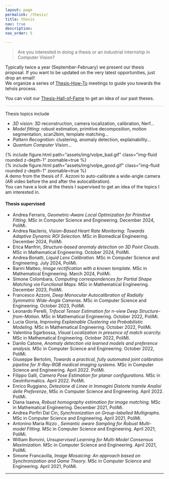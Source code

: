 ```yaml
---
layout: page
permalink: /thesis/
title: thesis 
nav: true
description: 
nav_order: 5

---
```




> Are you interested in doing a thesis or an industrial internship in Computer Vision?

Typically twice a year (September-February) we present our thesis proposal. If you want to be updated on the very latest opportunities, just drop an email!  
We organize a series of <a href="/tht">Thesis-How-To</a> meetings to guide you towards the tehsis process.

You can visit our <a href="/thof">Thesis-Hall-of-Fame</a>  to get an idea of our past theses.


<div style="background-color:rgba(0, 0, 0, 0.0470588); text-align:center; vertical-align: middle; padding:2px 0; margin-top:0px; margin-bottom:2px">
</div>


Thesis topics include
* _3D vision_: 3D reconstruction, camera localization, calibration, Nerf...
* _Model fitting_: robust estimation, primitive decomposition, motion segmentation, scan2bim, template matching...
* _Pattern Recognition_: clustering, anomaly detection, explainability...
* _Quantum Computer Vision_...

<div class="row justify-content-sm-center">
    <div class="col-sm-6 mt-3 mt-md-0">
      {% include figure.html path="assets/img/volpe_bad.gif" class="img-fluid rounded z-depth-1" zoomable=true %} 
    </div>
    <div class="col-sm-6 mt-3 mt-md-0">
        {% include figure.html path="assets/img/volpe_good.gif" class="img-fluid rounded z-depth-1" zoomable=true %}
    </div>
    <div class="caption">
         A demo from the thesis of F. Azzoni to auto-calibrate a wide-angle camera (AR video before the and after the autocalibration).
    </div> 
</div>
You can have a look at the thesis I supervised to get an idea of the topics I am interested in.

#### Thesis supervised 

* Andrea Ferraris, _Geometric-Aware Local Optimization for Primitive Fitting_. MSc in Computer Science and Engineering. December 2024, PoliMi.
* Andrea Naclerio, _Vision-Based Heart Rate Monitoring: Towards Adaptive Dynamic ROI Selection._ MSc in Biomedical Engineering. December 2024, PoliMi.
* Erica Manfrin, _Structure-based anomaly detection on 3D Point Clouds._ MSc in Mathematical Engineering. October 2024, PoliMi.
* Andrea Bonatti, _Liquid Lens Calibration._  MSc in Computer Science and Engineering. July 2024, PoliMi. 
* Barini Matteo, _Image rectification with a known template._  MSc in Mathematical Engineering. March 2024, PoliMi. 
* Simone Colombara, _Computing correspondences for Partial Shape Matching via Functional Maps._  MSc in Mathematical Engineering. December 2023, PoliMi.
* Francesco Azzoni, _Deep Monocular Autocalibration of Radially Symmetric Wide-Angle Cameras._  MSc in Computer Science and Engineering. October 2023, PoliMi.
* Leonardo Perelli, _Trifocal Tensor Estimation for n-view Deep Structure-from-Motion._ MSc  in Mathematical Engineering. October 2022, PoliMi.
* Lucia Gioria, _Improving Explainable Clustering via Probabilistic Modeling._ MSc  in Mathematical Engineering. October 2022, PoliMi.
* Valentina Sgarbossa, _Visual Localization in presence of match scarcity._ MSc  in Mathematical Engineering. October 2022, PoliMi.
* Danilo Catone, _Anomaly detection via learned models and preference analysis._  MSc in Computer Science and Engineering. October 2022, PoliMi.
* Giuseppe Bertolini, _Towards a practical, fully automated joint calibration pipeline for X-Ray-RGB medical imaging systems._ MSc in Computer Science and Engineering. April 2022. PoliMi.
* Filippo Galli, _Camera Pose Estimation for planar configurations._ MSc in GeoInformatics. April 2022. PoliMi.
* Enrico Ruggiano, _Detezione di Linee in Immagini Distorte tramite Analisi delle Preferenze_, MSc in Computer Science and Engineering. April 2022. PoliMi.
* Diana Isaeva, _Robust homography estimation for image matching._ MSc in Mathematical Engineering. December 2021, PoliMi.
* Andrea Porfiri Dal Cin, _Synchronization on Group-labelled Multigraphs._ MSc in Computer Science and Engineering. April 2021, PoliMi.
* Antonino Maria Rizzo , _Semantic aware Sampling for Robust Multi-model Fitting._ MSc in Computer Science and Engineering. April 2021, PoliMi.
* William Bonvini, _Unsupervised Learning for Multi-Model Consensus Maximization._ MSc in Computer Science and Engineering. April 2021, PoliMi.
* Simone Francavilla, _Image Mosaicing: An approach based on Synchronization and Game Theory._ MSc in Computer Science and Engineering. April 2021, PoliMi.

***



[thesisProposal]:https://boracchi.faculty.polimi.it/docs/Thesis_Opportunities_Boracchi.pdf
